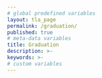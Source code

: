 ```yaml
---
# global predefined variables
layout: tla_page
permalink: /graduation/
published: true
# meta-data variables
title: Graduation
description: >-     
keywords: >-
# custom variables
---
```


